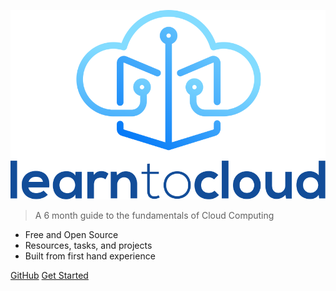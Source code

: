 <!-- _coverpage.md -->

![logo](img/surface2.svg)


> A 6 month guide to the fundamentals of Cloud Computing

- Free and Open Source
- Resources, tasks, and projects
- Built from first hand experience

[GitHub](https://github.com/learntocloud/learn-to-cloud/)
[Get Started](#intro)